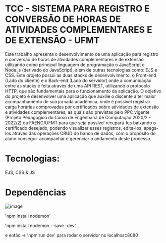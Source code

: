 # TCC - SISTEMA PARA REGISTRO E CONVERSÃO DE HORAS DE ATIVIDADES COMPLEMENTARES E DE EXTENSÃO - UFMT

Este trabalho apresenta o desenvolvimento de uma aplicação para registro e conversão de horas de atividades complementares e de extensão utilizando como principal linguagem de programação o JavaScript e Node.js (derivado do JavaScript), além de outras tecnologias como: EJS e CSS. Este projeto possui as duas stacks de desenvolvimento, o Front-end (Lado do cliente) e o Back-end (Lado do servidor) onde a comunicação entre as stacks é feita através de uma API REST, utilizando o protocolo HTTP, que são fundamentais para o funcionamento da aplicação. O objetivo do projeto é desenvolver uma aplicação que auxilie o discente a ter maior acompanhamento de sua jornada acadêmica, onde é possível registrar carga horárias comprovadas por certificados sobre atividades de extensão e atividades complementares, as quais são previstas pelo PPC vigente (Projeto Pedagógico do Curso de Engenharia de Computação 2020/2 - 2022/2) da FAENG/UFMT para que seja possível recupará-los baixando o certificado desejado, podendo visualizar esses registros, edita-los, apaga-los através das operações CRUD do banco de dados, com o propósito do aluno conseguir acompanhar e gerenciar o andamento deste processo.

# Tecnologias: 
EJS, CSS & JS


# Dependências

![image](https://user-images.githubusercontent.com/73304785/234932018-0f673e17-9fff-42fb-8ba2-4eac913790b5.png)


'npm install nodemon'

'npm install nodemon --save -dev' 

 e então -> 'npm run dev' para rodar o servidor no localhost:8080
